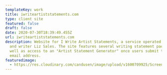```yaml
---
templateKey: work
title: iwriteartiststatements.com
type: client site
featured: false
draft: false
date: 2020-07-30T18:39:49.455Z
url: iwriteartiststatements.com
description: Website for I Write Artist Statements, a service operated by artist
  and writer Liz Sales. The site features several writing statement packages, as
  well as access to an "Artist Statement Generator" once users submit their
  email address.
featuredimage:
  - https://res.cloudinary.com/candusen/image/upload/v1600709925/Screen_Shot_2020-09-21_at_1.38.32_PM_xvkugc.png
---
```

